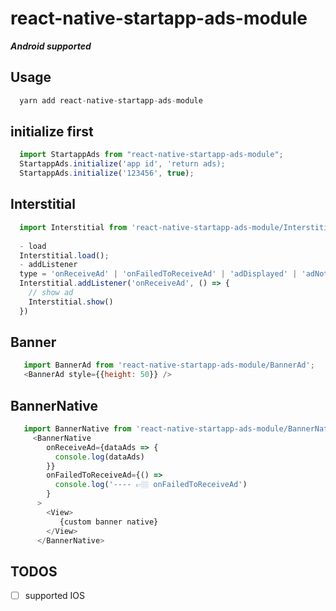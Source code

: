 # react-native-startapp-ads-module
***Android supported***

## Usage
```javascript
  yarn add react-native-startapp-ads-module
```

## initialize first

```javascript
  import StartappAds from "react-native-startapp-ads-module";
  StartappAds.initialize('app id', 'return ads);
  StartappAds.initialize('123456', true);
```


## Interstitial
```javascript
  import Interstitial from 'react-native-startapp-ads-module/Interstitial';
  
  - load 
  Interstitial.load();
  - addListener
  type = 'onReceiveAd' | 'onFailedToReceiveAd' | 'adDisplayed' | 'adNotDisplayed'| 'adHidden' | 'adClicked';
  Interstitial.addListener('onReceiveAd', () => {
    // show ad 
    Interstitial.show()
  })
```

## Banner
```javascript
   import BannerAd from 'react-native-startapp-ads-module/BannerAd';
   <BannerAd style={{height: 50}} />
```

## BannerNative
```javascript
   import BannerNative from 'react-native-startapp-ads-module/BannerNative';
     <BannerNative
        onReceiveAd={dataAds => {
          console.log(dataAds)
        }}
        onFailedToReceiveAd={() =>
          console.log('---- 👉🏼 onFailedToReceiveAd')
        }
      >
        <View>
           {custom banner native}
        </View>
      </BannerNative>
```
## TODOS
- [ ] supported IOS
